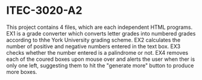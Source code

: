 # ITEC-3020-A2
This project contains 4 files, which are each independent HTML programs. EX1 is a grade converter which converts letter grades into numbered grades according to thhe York University grading scheme. EX2 calculates the number of positive and negative numbers entered in the text box. EX3 checks whether the number entered is a palindrome or not. EX4 removes each of the coured boxes upon mouse over and alerts the user when ther is only one left, suggesting them to hit the "generate more" button to produce more boxes. 
